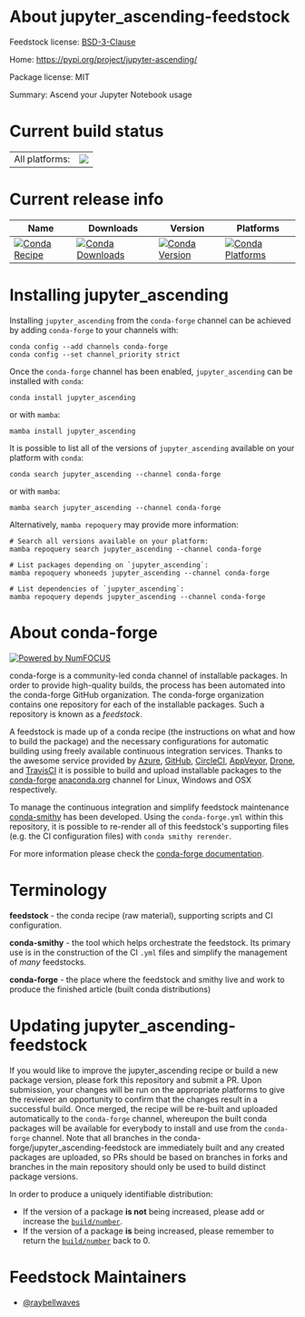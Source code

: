 About jupyter_ascending-feedstock
=================================

Feedstock license: [BSD-3-Clause](https://github.com/conda-forge/jupyter_ascending-feedstock/blob/main/LICENSE.txt)

Home: https://pypi.org/project/jupyter-ascending/

Package license: MIT

Summary: Ascend your Jupyter Notebook usage

Current build status
====================


<table><tr><td>All platforms:</td>
    <td>
      <a href="https://dev.azure.com/conda-forge/feedstock-builds/_build/latest?definitionId=15080&branchName=main">
        <img src="https://dev.azure.com/conda-forge/feedstock-builds/_apis/build/status/jupyter_ascending-feedstock?branchName=main">
      </a>
    </td>
  </tr>
</table>

Current release info
====================

| Name | Downloads | Version | Platforms |
| --- | --- | --- | --- |
| [![Conda Recipe](https://img.shields.io/badge/recipe-jupyter_ascending-green.svg)](https://anaconda.org/conda-forge/jupyter_ascending) | [![Conda Downloads](https://img.shields.io/conda/dn/conda-forge/jupyter_ascending.svg)](https://anaconda.org/conda-forge/jupyter_ascending) | [![Conda Version](https://img.shields.io/conda/vn/conda-forge/jupyter_ascending.svg)](https://anaconda.org/conda-forge/jupyter_ascending) | [![Conda Platforms](https://img.shields.io/conda/pn/conda-forge/jupyter_ascending.svg)](https://anaconda.org/conda-forge/jupyter_ascending) |

Installing jupyter_ascending
============================

Installing `jupyter_ascending` from the `conda-forge` channel can be achieved by adding `conda-forge` to your channels with:

```
conda config --add channels conda-forge
conda config --set channel_priority strict
```

Once the `conda-forge` channel has been enabled, `jupyter_ascending` can be installed with `conda`:

```
conda install jupyter_ascending
```

or with `mamba`:

```
mamba install jupyter_ascending
```

It is possible to list all of the versions of `jupyter_ascending` available on your platform with `conda`:

```
conda search jupyter_ascending --channel conda-forge
```

or with `mamba`:

```
mamba search jupyter_ascending --channel conda-forge
```

Alternatively, `mamba repoquery` may provide more information:

```
# Search all versions available on your platform:
mamba repoquery search jupyter_ascending --channel conda-forge

# List packages depending on `jupyter_ascending`:
mamba repoquery whoneeds jupyter_ascending --channel conda-forge

# List dependencies of `jupyter_ascending`:
mamba repoquery depends jupyter_ascending --channel conda-forge
```


About conda-forge
=================

[![Powered by
NumFOCUS](https://img.shields.io/badge/powered%20by-NumFOCUS-orange.svg?style=flat&colorA=E1523D&colorB=007D8A)](https://numfocus.org)

conda-forge is a community-led conda channel of installable packages.
In order to provide high-quality builds, the process has been automated into the
conda-forge GitHub organization. The conda-forge organization contains one repository
for each of the installable packages. Such a repository is known as a *feedstock*.

A feedstock is made up of a conda recipe (the instructions on what and how to build
the package) and the necessary configurations for automatic building using freely
available continuous integration services. Thanks to the awesome service provided by
[Azure](https://azure.microsoft.com/en-us/services/devops/), [GitHub](https://github.com/),
[CircleCI](https://circleci.com/), [AppVeyor](https://www.appveyor.com/),
[Drone](https://cloud.drone.io/welcome), and [TravisCI](https://travis-ci.com/)
it is possible to build and upload installable packages to the
[conda-forge](https://anaconda.org/conda-forge) [anaconda.org](https://anaconda.org/)
channel for Linux, Windows and OSX respectively.

To manage the continuous integration and simplify feedstock maintenance
[conda-smithy](https://github.com/conda-forge/conda-smithy) has been developed.
Using the ``conda-forge.yml`` within this repository, it is possible to re-render all of
this feedstock's supporting files (e.g. the CI configuration files) with ``conda smithy rerender``.

For more information please check the [conda-forge documentation](https://conda-forge.org/docs/).

Terminology
===========

**feedstock** - the conda recipe (raw material), supporting scripts and CI configuration.

**conda-smithy** - the tool which helps orchestrate the feedstock.
                   Its primary use is in the construction of the CI ``.yml`` files
                   and simplify the management of *many* feedstocks.

**conda-forge** - the place where the feedstock and smithy live and work to
                  produce the finished article (built conda distributions)


Updating jupyter_ascending-feedstock
====================================

If you would like to improve the jupyter_ascending recipe or build a new
package version, please fork this repository and submit a PR. Upon submission,
your changes will be run on the appropriate platforms to give the reviewer an
opportunity to confirm that the changes result in a successful build. Once
merged, the recipe will be re-built and uploaded automatically to the
`conda-forge` channel, whereupon the built conda packages will be available for
everybody to install and use from the `conda-forge` channel.
Note that all branches in the conda-forge/jupyter_ascending-feedstock are
immediately built and any created packages are uploaded, so PRs should be based
on branches in forks and branches in the main repository should only be used to
build distinct package versions.

In order to produce a uniquely identifiable distribution:
 * If the version of a package **is not** being increased, please add or increase
   the [``build/number``](https://docs.conda.io/projects/conda-build/en/latest/resources/define-metadata.html#build-number-and-string).
 * If the version of a package **is** being increased, please remember to return
   the [``build/number``](https://docs.conda.io/projects/conda-build/en/latest/resources/define-metadata.html#build-number-and-string)
   back to 0.

Feedstock Maintainers
=====================

* [@raybellwaves](https://github.com/raybellwaves/)

